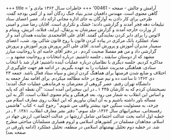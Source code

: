 +++
title = 'آرامش و چالش - صفحه - 00461'
+++
خاطرات سـال ۱۳۶۲ مادی و گاهی معنوی است. مهندس دافعیان مدیر بنیاد جنگ زدگان آمد و از کمی بودجه گفت. طرحی برای کار دادن به آوارگان به جای اداره مجانی ارائه داد. عصر اعضای ستاد تبلیغات دهه فجر آمدند و گزارشی دادند؛ خشک و تکراری است. آقایان رضا صدر و امینی از وزارت خارجه آمدند و گزارش سفرشان به پرتقال، ایرلند، فنلاند، اتریش، ویتنام و لائوس را برای دایر کردن نمایندگی گفتند. آقای علی آقامحمدی نماینده همدان آمد و از تضاد عملکرد بانک مرکزی در پیاده کردن قانون با روح قانون شاکی بود. شب، اعضای سمینار مدیران آموزش و پرورش آمدند. آقای علی اکبر پرورش وزیر آموزش و پرورش گزارشی داد و من هم مفصلا صحبت کردم . در دفتر آقای خامنه ای با روحانیت مبارز مشهد که از دوستان سابقند ـ جلسه داشتیم. درباره انتخابات و روحانیت مشهد و ... مذاکره کردیم. جلسه دیگری با نظامیان درباره عملیات آینده داشتیم؛ قرار شد با انتخاب ستادی، هماهنگی مدیریت عملیات را به عهده بگیریم. در ادامه هم جهت جلوگیری از اختلاف و ضایع شدن فرصتها برای هماهنگ کردن ارتش و سپاه ستاد فعال باشد. جمعه ۲۳ دی ۱۳۶۲ تا ساعت ده و نیم صبح در خانه مطالعه میکردم. برای اقامه نماز جمعه به دانشگاه تهران رفتم. عصر گروهی از معترضان به فرماندهی عملیات جنگ آمدند؛ نصیحتشان کردم که به کارشان ۴۴۵ ۱ ـ در این سخنرانی آمده است: "آن نقطه ای که پایه و اساس این انقلاب به شمار می رود، بعد فرهنگی و پیام معنوی انقلاب است. اگر به این مساله باور داشته باشیم و به آن ایمان بیاوریم که این انقلاب روی معارف اسلام می چرخد، به مسئولیت سنگین خود بیشتر واقف می شویم." رجوع کنید > کتاب "هاشمی رفسنجانی، سخنرانیهای سال ۱۳۶۲، جلد سوم،" دفتر نشر معارف انقلاب، ۱۳۸۱. ۲ ـ در خطبه اول ادامه بحث عدالت اجتماعی شامل ارزشها در عدالت اجتماعی، ارزش جهاد در اسلام، مجاهدان مسلمان در کشورهای اسلامی و لزوم همیاری مسلمانان مباحثی مطرح شد. در خطبه دوم تحلیل نهضتهای اسلامی در منطقه، تحلیل عملکرد (ادامه پاورقی در صفحه بعد)